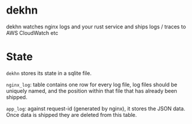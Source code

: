 # dekhn

dekhn watches nginx logs and your rust service and ships logs / traces to AWS CloudWatch etc

# State

`dekhn` stores its state in a sqlite file. 

`nginx_log`: table contains one row for every log file, log files should be uniquely named, and the position within that file that has already been shipped.

`app_log`: against request-id (generated by nginx), it stores the JSON data. Once data is shipped they are deleted from this table.
